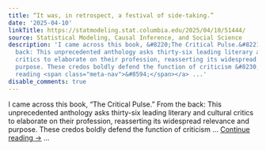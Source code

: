 ```yaml
---
title: “It was, in retrospect, a festival of side-taking.”
date: '2025-04-10'
linkTitle: https://statmodeling.stat.columbia.edu/2025/04/10/51444/
source: Statistical Modeling, Causal Inference, and Social Science
description: 'I came across this book, &#8220;The Critical Pulse.&#8221; From the
  back: This unprecedented anthology asks thirty-six leading literary and cultural
  critics to elaborate on their profession, reasserting its widespread relevance and
  purpose. These credos boldly defend the function of criticism &#8230; <a href="https://statmodeling.stat.columbia.edu/2025/04/10/51444/">Continue
  reading <span class="meta-nav">&#8594;</span></a> ...'
disable_comments: true
---
```

I came across this book, &#8220;The Critical Pulse.&#8221; From the back: This unprecedented anthology asks thirty-six leading literary and cultural critics to elaborate on their profession, reasserting its widespread relevance and purpose. These credos boldly defend the function of criticism &#8230; <a href="https://statmodeling.stat.columbia.edu/2025/04/10/51444/">Continue reading <span class="meta-nav">&#8594;</span></a> ...